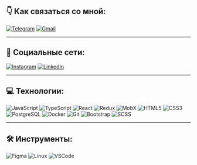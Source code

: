 ## 👇 Как связаться со мной:

[![Telegram](https://img.shields.io/badge/-Telegram-blue)](https://t.me/vazorian)
[![Gmail](https://img.shields.io/badge/-Gmail-red)](mailto:vazoriandev@gmail.com)

---

## 🤝 Социальные сети:

[![Instagram](https://img.shields.io/badge/-Instagram-blue)](https://www.instagram.com/vazorian)
[![LinkedIn](https://img.shields.io/badge/-LinkedIn-blue)](https://linkedin.com/in/vazorian)

---

## 💻 Технологии:

![JavaScript](https://img.shields.io/badge/-JavaScript-yellow)
![TypeScript](https://img.shields.io/badge/-TypeScript-blue)
![React](https://img.shields.io/badge/-React-blue)
![Redux](https://img.shields.io/badge/-Redux-purple)
![MobX](https://img.shields.io/badge/-MobX-blue)
![HTML5](https://img.shields.io/badge/-HTML5-red)
![CSS3](https://img.shields.io/badge/-CSS3-blue)
![PostgreSQL](https://img.shields.io/badge/-PostgreSQL-blue)
![Docker](https://img.shields.io/badge/-Docker-blue)
![Git](https://img.shields.io/badge/-Git-orange)
![Bootstrap](https://img.shields.io/badge/-Bootstrap-purple)
![SCSS](https://img.shields.io/badge/-SCSS-pink)


---

## 🛠 Инструменты:

![Figma](https://img.shields.io/badge/-Figma-red)
![Linux](https://img.shields.io/badge/-Linux-yellow)
![VSCode](https://img.shields.io/badge/-VSCode-blue)
